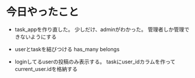 # 今日やったこと

* task_appを作り直した。
少しだけ、adminがわかった。
管理者しか管理できないようにする
* userとtaskを結びつける
has_many
belongs

* loginしてるuserの投稿のみ表示する。
taskにuser_idカラムを作ってcurrent_user.idを格納する